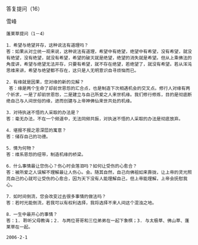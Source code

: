 答复提问（16）

雪峰


    蓬莱草提问（1－4）

    1．希望与绝望并存，这种说法有道理吗？
    答：如果从对立统一观来说，这种说法有道理，希望中有绝望，绝望中有希望，没有希望，就没有绝望，没有绝望，就没有希望，希望的破灭就是绝望，绝望的消失就是希望。但从上乘佛法的角度讲，希望与绝望无法并存，只要有希望，就不存在绝望，若绝望了，就没有希望。若从浑沌思维来讲，希望与绝望都不存在，这只是人无明意识自寻烦恼而已。

    2．有缘就是因果，您对缘的新的见解？
     答：缘是两个生命了却前世恩怨的汇合点，也是制造下次相遇机会的交叉点。修行人对缘有两个祈求，一是了却前世恩怨，二是建立与自己所爱之人来世机缘。我们修行修炼，目的是彻底断绝自己与人间世俗的缘，进而创建与上帝神佛仙来世共处的机缘。

    3．对待执迷不悟的人采取的办法是？
    答：毫无办法，不在一个频道中，无法同频共振，对执迷不悟的人采取的办法是彻底放弃。

    4．堪报不报之恩深层的寓意？
    答：储存自己的功德。

    5．情为何物？
    答：维系恩怨的纽带，制造机缘的桥梁。

    6．什么事情最让您伤心？伤心时会落泪吗？如何让受伤的心愈合？
    答：被所爱之人误解不理解最让人伤心。会。随其自然，自己向佛祖如来靠拢，让上帝的灵光照亮自己的心就可让受伤的心愈合，因为天下没有人能理解自己，但上帝能理解，上帝会抚慰我心。

    7．如时间倒流，您会改变过去很多事情的做法吗？
    答：若时光能倒流，若我可以有权利选择，我将选择不来人间这个混浊之地。

    8．一生中最开心的事情？
    答：1. 聆听父母教诲；2. 与两位哥哥和三位弟弟在一起下象棋；3. 与太极草、佛山草、蓬莱草在一起。

    2006-2-1



